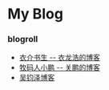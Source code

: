 # My Blog


### blogroll
* [衣介书生 -- 衣龙浩的博客](https://ylhao.github.io/)
* [牧码人小鹏 -- 关鹏的博客](https://guanpengchn.github.io/)
* [吴钧泽博客](https://wujunze.com/)
